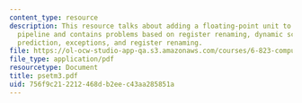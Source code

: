 ```yaml
---
content_type: resource
description: This resource talks about adding a floating-point unit to the basic MIPS
  pipeline and contains problems based on register renaming, dynamic scheduling, branch
  prediction, exceptions, and register renaming.
file: https://ol-ocw-studio-app-qa.s3.amazonaws.com/courses/6-823-computer-system-architecture-fall-2005/756f9c212212468db2eec43aa285851a_psetm3.pdf
file_type: application/pdf
resourcetype: Document
title: psetm3.pdf
uid: 756f9c21-2212-468d-b2ee-c43aa285851a
---
```

